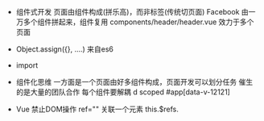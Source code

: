 - 组件式开发
  页面由组件构成(拼乐高)，而非标签(传统切页面)
  Facebook 由一万多个组件拼起来，组件复用
  components/header/header.vue 效力于多个页面

- Object.assign({}, ....) 来自es6

- import 

- 组件化思维
  一方面是一个页面由好多组件构成，页面开发可以划分任务
  催生的是大量的团队合作
  每个组件要解耦 d
  scoped 
  #app[data-v-12121]

- Vue 禁止DOM操作
  ref="" 关联一个元素
  this.$refs.